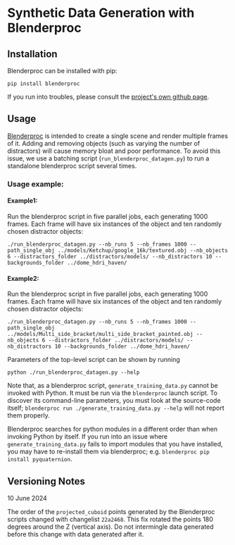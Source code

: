 # Synthetic Data Generation with Blenderproc

## Installation
Blenderproc can be installed with pip:
```
pip install blenderproc
```
If you run into troubles, please consult the [project's own github page](https://github.com/DLR-RM/BlenderProc).


## Usage

[Blenderproc](https://github.com/DLR-RM/BlenderProc) is intended to create a single scene and render multiple frames of it. Adding and removing objects (such as varying the number of distractors) will cause memory bloat and poor performance.  To avoid this issue, we use a batching script (`run_blenderproc_datagen.py`) to run a standalone blenderproc script several times.



### Usage example:

#### Example1:
Run the blenderproc script in five parallel jobs, each generating 1000 frames. Each frame will have six instances of the object and ten randomly chosen distractor objects:
```
./run_blenderproc_datagen.py --nb_runs 5 --nb_frames 1000 --path_single_obj ../models/Ketchup/google_16k/textured.obj --nb_objects 6 --distractors_folder ../distractors/models/ --nb_distractors 10 --backgrounds_folder ../dome_hdri_haven/
```

#### Example2:
Run the blenderproc script in five parallel jobs, each generating 1000 frames. Each frame will have six instances of the object and ten randomly chosen distractor objects:
```
./run_blenderproc_datagen.py --nb_runs 5 --nb_frames 1000 --path_single_obj ../models/Multi_side_bracket/multi_side_bracket_painted.obj --nb_objects 6 --distractors_folder ../distractors/models/ --nb_distractors 10 --backgrounds_folder ../dome_hdri_haven/
```

Parameters of the top-level script can be shown by running
```
python ./run_blenderproc_datagen.py --help
```

Note that, as a blenderproc script, `generate_training_data.py` cannot be invoked with Python. It must be run via the `blenderproc` launch script.  To discover its command-line parameters, you must look
at the source-code itself; `blenderproc run ./generate_training_data.py --help` will not report
them properly.

Blenderproc searches for python modules in a different order than when invoking Python by itself.  If you run into an issue where `generate_training_data.py` fails to import modules that you have installed, you may have to re-install them via blenderproc; e.g. `blenderproc pip install pyquaternion`.

## Versioning Notes

10 June 2024

The order of the `projected_cuboid` points generated by the Blenderproc scripts changed with
changelist `22a2468`.  This fix rotated the points 180 degrees around the Z (vertical axis). Do not
intermingle data generated before this change with data generated after it.
